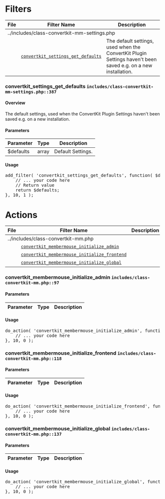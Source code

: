 <h1>Filters</h1><table>
				<thead>
					<tr>
						<th>File</th>
						<th>Filter Name</th>
						<th>Description</th>
					</tr>
				</thead>
				<tbody><tr>
						<td colspan="3">../includes/class-convertkit-mm-settings.php</td>
					</tr><tr>
						<td>&nbsp;</td>
						<td><a href="#convertkit_settings_get_defaults"><code>convertkit_settings_get_defaults</code></a></td>
						<td>The default settings, used when the ConvertKit Plugin Settings haven't been saved e.g. on a new installation.</td>
					</tr>
					</tbody>
				</table><h3 id="convertkit_settings_get_defaults">
						convertkit_settings_get_defaults
						<code>includes/class-convertkit-mm-settings.php::387</code>
					</h3><h4>Overview</h4>
						<p>The default settings, used when the ConvertKit Plugin Settings haven't been saved e.g. on a new installation.</p><h4>Parameters</h4>
					<table>
						<thead>
							<tr>
								<th>Parameter</th>
								<th>Type</th>
								<th>Description</th>
							</tr>
						</thead>
						<tbody><tr>
							<td>$defaults</td>
							<td>array</td>
							<td>Default Settings.</td>
						</tr>
						</tbody>
					</table><h4>Usage</h4>
<pre>
add_filter( 'convertkit_settings_get_defaults', function( $defaults ) {
	// ... your code here
	// Return value
	return $defaults;
}, 10, 1 );
</pre>
<h1>Actions</h1><table>
				<thead>
					<tr>
						<th>File</th>
						<th>Filter Name</th>
						<th>Description</th>
					</tr>
				</thead>
				<tbody><tr>
						<td colspan="3">../includes/class-convertkit-mm.php</td>
					</tr><tr>
						<td>&nbsp;</td>
						<td><a href="#convertkit_membermouse_initialize_admin"><code>convertkit_membermouse_initialize_admin</code></a></td>
						<td></td>
					</tr><tr>
						<td>&nbsp;</td>
						<td><a href="#convertkit_membermouse_initialize_frontend"><code>convertkit_membermouse_initialize_frontend</code></a></td>
						<td></td>
					</tr><tr>
						<td>&nbsp;</td>
						<td><a href="#convertkit_membermouse_initialize_global"><code>convertkit_membermouse_initialize_global</code></a></td>
						<td></td>
					</tr>
					</tbody>
				</table><h3 id="convertkit_membermouse_initialize_admin">
						convertkit_membermouse_initialize_admin
						<code>includes/class-convertkit-mm.php::97</code>
					</h3><h4>Parameters</h4>
					<table>
						<thead>
							<tr>
								<th>Parameter</th>
								<th>Type</th>
								<th>Description</th>
							</tr>
						</thead>
						<tbody>
						</tbody>
					</table><h4>Usage</h4>
<pre>
do_action( 'convertkit_membermouse_initialize_admin', function(  ) {
	// ... your code here
}, 10, 0 );
</pre>
<h3 id="convertkit_membermouse_initialize_frontend">
						convertkit_membermouse_initialize_frontend
						<code>includes/class-convertkit-mm.php::118</code>
					</h3><h4>Parameters</h4>
					<table>
						<thead>
							<tr>
								<th>Parameter</th>
								<th>Type</th>
								<th>Description</th>
							</tr>
						</thead>
						<tbody>
						</tbody>
					</table><h4>Usage</h4>
<pre>
do_action( 'convertkit_membermouse_initialize_frontend', function(  ) {
	// ... your code here
}, 10, 0 );
</pre>
<h3 id="convertkit_membermouse_initialize_global">
						convertkit_membermouse_initialize_global
						<code>includes/class-convertkit-mm.php::137</code>
					</h3><h4>Parameters</h4>
					<table>
						<thead>
							<tr>
								<th>Parameter</th>
								<th>Type</th>
								<th>Description</th>
							</tr>
						</thead>
						<tbody>
						</tbody>
					</table><h4>Usage</h4>
<pre>
do_action( 'convertkit_membermouse_initialize_global', function(  ) {
	// ... your code here
}, 10, 0 );
</pre>

